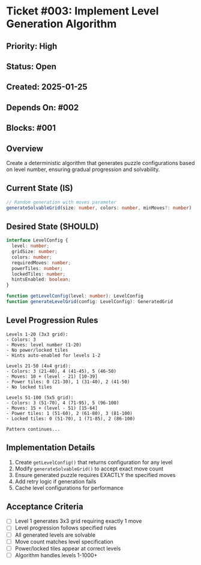 # Ticket #003: Implement Level Generation Algorithm

## Priority: High
## Status: Open
## Created: 2025-01-25
## Depends On: #002
## Blocks: #001

## Overview
Create a deterministic algorithm that generates puzzle configurations based on level number, ensuring gradual progression and solvability.

## Current State (IS)
```typescript
// Random generation with moves parameter
generateSolvableGrid(size: number, colors: number, minMoves?: number)
```

## Desired State (SHOULD)
```typescript
interface LevelConfig {
  level: number;
  gridSize: number;
  colors: number;
  requiredMoves: number;
  powerTiles: number;
  lockedTiles: number;
  hintsEnabled: boolean;
}

function getLevelConfig(level: number): LevelConfig
function generateLevelGrid(config: LevelConfig): GeneratedGrid
```

## Level Progression Rules
```
Levels 1-20 (3x3 grid):
- Colors: 3
- Moves: level number (1-20)
- No power/locked tiles
- Hints auto-enabled for levels 1-2

Levels 21-50 (4x4 grid):
- Colors: 3 (21-40), 4 (41-45), 5 (46-50)
- Moves: 10 + (level - 21) [10-39]
- Power tiles: 0 (21-30), 1 (31-40), 2 (41-50)
- No locked tiles

Levels 51-100 (5x5 grid):
- Colors: 3 (51-70), 4 (71-95), 5 (96-100)
- Moves: 15 + (level - 51) [15-64]
- Power tiles: 1 (51-60), 2 (61-80), 3 (81-100)
- Locked tiles: 0 (51-70), 1 (71-85), 2 (86-100)

Pattern continues...
```

## Implementation Details
1. Create `getLevelConfig()` that returns configuration for any level
2. Modify `generateSolvableGrid()` to accept exact move count
3. Ensure generated puzzle requires EXACTLY the specified moves
4. Add retry logic if generation fails
5. Cache level configurations for performance

## Acceptance Criteria
- [ ] Level 1 generates 3x3 grid requiring exactly 1 move
- [ ] Level progression follows specified rules
- [ ] All generated levels are solvable
- [ ] Move count matches level specification
- [ ] Power/locked tiles appear at correct levels
- [ ] Algorithm handles levels 1-1000+